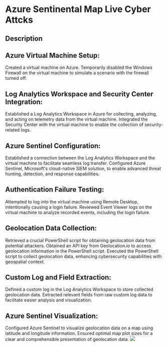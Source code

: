 <h1>Azure Sentinental Map Live Cyber Attcks</h1>


<h2>Description</h2>




<h2>Azure Virtual Machine Setup:</h2>

<p>Created a virtual machine on Azure.
Temporarily disabled the Windows Firewall on the virtual machine to simulate a scenario with the firewall turned off.</p>

<h2>Log Analytics Workspace and Security Center Integration:</h2>

<p>Established a Log Analytics Workspace in Azure for collecting, analyzing, and acting on telemetry data from the virtual machine.
Integrated the Security Center with the virtual machine to enable the collection of security-related logs.</p>

<h2>Azure Sentinel Configuration:</h2>

<p>Established a connection between the Log Analytics Workspace and the virtual machine to facilitate seamless log transfer.
Configured Azure Sentinel, Microsoft's cloud-native SIEM solution, to enable advanced threat hunting, detection, and response capabilities.</p>

<h2>Authentication Failure Testing:</h2>

<p>Attempted to log into the virtual machine using Remote Desktop, intentionally causing a login failure.
Reviewed Event Viewer logs on the virtual machine to analyze recorded events, including the login failure.</p>

<h2>Geolocation Data Collection:</h2>

<p>Retrieved a crucial PowerShell script for obtaining geolocation data from potential attackers.
Obtained an API key from Geolocation.io to access geolocation information in the PowerShell script.
Executed the PowerShell script to collect geolocation data, enhancing cybersecurity capabilities with geospatial context.</p>

<h2>Custom Log and Field Extraction:</h2>

<p>Defined a custom log in the Log Analytics Workspace to store collected geolocation data.
Extracted relevant fields from raw custom log data to facilitate easier analysis and visualization.</p>

<h2>Azure Sentinel Visualization:</h2>

<p>Configured Azure Sentinel to visualize geolocation data on a map using latitude and longitude information.
Ensured optimal map plot sizes for a clear and comprehensible presentation of geolocation data.
<img src=

  
</p>
